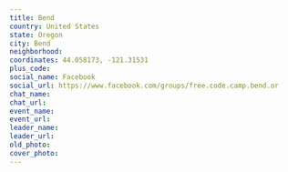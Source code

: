 ```yaml
---
title: Bend
country: United States
state: Oregon
city: Bend
neighborhood: 
coordinates: 44.058173, -121.31531
plus_code:
social_name: Facebook
social_url: https://www.facebook.com/groups/free.code.camp.bend.or
chat_name:
chat_url:
event_name:
event_url:
leader_name:
leader_url:
old_photo: 
cover_photo:
---
```

